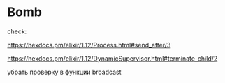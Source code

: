 # Bomb

check:

https://hexdocs.pm/elixir/1.12/Process.html#send_after/3

https://hexdocs.pm/elixir/1.12/DynamicSupervisor.html#terminate_child/2

убрать проверку в функции broadcast

